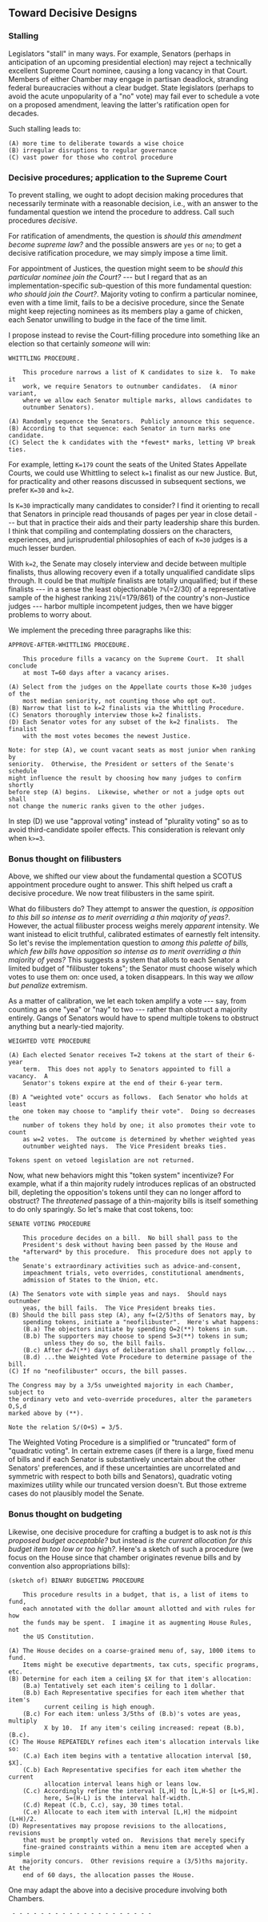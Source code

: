 ## Toward Decisive Designs

### Stalling

Legislators "stall" in many ways.  For example, Senators (perhaps in
anticipation of an upcoming presidential election) may reject a technically
excellent Supreme Court nominee, causing a long vacancy in that Court.  Members
of either Chamber may engage in partisan deadlock, stranding federal
bureaucracies without a clear budget.  State legislators (perhaps to avoid the
acute unpopularity of a "no" vote) may fail ever to schedule a vote on a
proposed amendment, leaving the latter's ratification open for decades.

Such stalling leads to:

    (A) more time to deliberate towards a wise choice
    (B) irregular disruptions to regular governance
    (C) vast power for those who control procedure

### Decisive procedures; application to the Supreme Court

To prevent stalling, we ought to adopt decision making procedures that
necessarily terminate with a reasonable decision, i.e., with an answer to the
fundamental question we intend the procedure to address.  Call such procedures
*decisive*.

For ratification of amendments, the question is *should this amendment become
supreme law?* and the possible answers are `yes` or `no`; to get a decisive
ratification procedure, we may simply impose a time limit.

For appointment of Justices, the question might seem to be *should this
particular nominee join the Court?* --- but I regard that as an
implementation-specific sub-question of this more fundamental question: *who
should join the Court?*.  Majority voting to confirm a particular nominee, even
with a time limit, fails to be a decisive procedure, since the Senate might
keep rejecting nominees as its members play a game of chicken, each Senator
unwilling to budge in the face of the time limit.

I propose instead to revise the Court-filling procedure into something like an
election so that certainly *someone* will win:

    WHITTLING PROCEDURE.

        This procedure narrows a list of K candidates to size k.  To make it
        work, we require Senators to outnumber candidates.  (A minor variant,
        where we allow each Senator multiple marks, allows candidates to
        outnumber Senators).

    (A) Randomly sequence the Senators.  Publicly announce this sequence.
    (B) According to that sequence: each Senator in turn marks one candidate.
    (C) Select the k candidates with the *fewest* marks, letting VP break ties.

For example, letting `K=179` count the seats of the United States Appellate
Courts, we could use Whittling to select `k=1` finalist as our new Justice.
But, for practicality and other reasons discussed in subsequent sections, we
prefer `K=30` and `k=2`.

Is `K=30` impractically many candidates to consider?  I find it orienting to
recall that Senators in principle read thousands of pages per year in close
detail --- but that in practice their aids and their party leadership share
this burden.  I think that compiling and contemplating dossiers on the
characters, experiences, and jurisprudential philosophies of each of `K=30`
judges is a much lesser burden.

With `k=2`, the Senate may closely interview and decide between multiple
finalists, thus allowing recovery even if a totally unqualified candidate slips
through.  It could be that *multiple* finalists are totally unqualified; but if
these finalists --- in a sense the least objectionable `7%`(=2/30) of a
representative sample of the highest ranking `21%`(=179/861) of the country's
non-Justice judges --- harbor multiple incompetent judges, then we have bigger
problems to worry about.

We implement the preceding three paragraphs like this:

    APPROVE-AFTER-WHITTLING PROCEDURE.

        This procedure fills a vacancy on the Supreme Court.  It shall conclude
        at most T=60 days after a vacancy arises.

    (A) Select from the judges on the Appellate courts those K=30 judges of the
        most median seniority, not counting those who opt out.
    (B) Narrow that list to k=2 finalists via the Whittling Procedure.
    (C) Senators thoroughly interview those k=2 finalists.
    (D) Each Senator votes for any subset of the k=2 finalists.  The finalist
        with the most votes becomes the newest Justice.

    Note: for step (A), we count vacant seats as most junior when ranking by
    seniority.  Otherwise, the President or setters of the Senate's schedule
    might influence the result by choosing how many judges to confirm shortly
    before step (A) begins.  Likewise, whether or not a judge opts out shall
    not change the numeric ranks given to the other judges.

In step (D) we use "approval voting" instead of "plurality voting" so as to
avoid third-candidate spoiler effects.  This consideration is relevant only
when `k>=3`.

### Bonus thought on filibusters

Above, we shifted our view about the fundamental question a SCOTUS appointment
procedure ought to answer.  This shift helped us craft a decisive procedure.
We now treat filibusters in the same spirit.

What do filibusters do?  They attempt to answer the question, *is opposition to
this bill so intense as to merit overriding a thin majority of yeas?*.
However, the actual filibuster process weighs merely *apparent* intensity.  We
want inistead to elicit truthful, calibrated estimates of earnestly felt
intensity.  So let's revise the implementation question to *among this palette
of bills, which few bills have opposition so intense as to merit overriding a
thin majority of yeas?*  This suggests a system that allots to each Senator a
limited budget of "filibuster tokens"; the Senator must choose wisely which
votes to use them on: once used, a token disappears.  In this way we *allow but
penalize* extremism.

As a matter of calibration, we let each token amplify a vote --- say, from
counting as one "yea" or "nay" to two --- rather than obstruct a majority
entirely.  Gangs of Senators would have to spend multiple tokens to obstruct
anything but a nearly-tied majority.

    WEIGHTED VOTE PROCEDURE

    (A) Each elected Senator receives T=2 tokens at the start of their 6-year
        term.  This does not apply to Senators appointed to fill a vacancy.  A
        Senator's tokens expire at the end of their 6-year term.

    (B) A "weighted vote" occurs as follows.  Each Senator who holds at least
        one token may choose to "amplify their vote".  Doing so decreases the
        number of tokens they hold by one; it also promotes their vote to count
        as w=2 votes.  The outcome is determined by whether weighted yeas
        outnumber weighted nays.  The Vice President breaks ties.

    Tokens spent on vetoed legislation are not returned.

Now, what new behaviors might this "token system" incentivize?  For example,
what if a thin majority rudely introduces replicas of an obstructed bill,
depleting the opposition's tokens until they can no longer afford to obstruct?
The *threatened* passage of a thin-majority bills is itself something to do
only sparingly.  So let's make that cost tokens, too:

    SENATE VOTING PROCEDURE

        This procedure decides on a bill.  No bill shall pass to the
        President's desk without having been passed by the House and
        *afterward* by this procedure.  This procedure does not apply to the
        Senate's extraordinary activities such as advice-and-consent,
        impeachment trials, veto overrides, constitutional amendments,
        admission of States to the Union, etc.

    (A) The Senators vote with simple yeas and nays.  Should nays outnumber
        yeas, the bill fails.  The Vice President breaks ties.
    (B) Should the bill pass step (A), any f=(2/5)ths of Senators may, by
        spending tokens, initiate a "neofilibuster".  Here's what happens:
        (B.a) The objectors initiate by spending O=2(**) tokens in sum.
        (B.b) The supporters may choose to spend S=3(**) tokens in sum;
              unless they do so, the bill fails.
        (B.c) After d=7(**) days of deliberation shall promptly follow...
        (B.d) ...the Weighted Vote Procedure to determine passage of the bill.
    (C) If no "neofilibuster" occurs, the bill passes.

    The Congress may by a 3/5s unweighted majority in each Chamber, subject to
    the ordinary veto and veto-override procedures, alter the parameters O,S,d
    marked above by (**).

    Note the relation S/(O+S) = 3/5.

The Weighted Voting Procedure is a simplified or "truncated" form of "quadratic
voting".  In certain extreme cases (if there is a large, fixed menu of bills
and if each Senator is substantively uncertain about the other Senators'
preferences, and if these uncertainties are uncorrelated and symmetric with
respect to both bills and Senators), quadratic voting maximizes utility while
our truncated version doesn't.  But those extreme cases do not plausibly model
the Senate.

### Bonus thought on budgeting

Likewise, one decisive procedure for crafting a budget is to ask not *is this
 proposed budget acceptable?* but instead *is the current allocation for this
budget item too low or too high?*.  Here's a sketch of such a procedure (we
focus on the House since that chamber originates revenue bills and by
convention also appropriations bills):

    (sketch of) BINARY BUDGETING PROCEDURE

        This procedure results in a budget, that is, a list of items to fund,
        each annotated with the dollar amount allotted and with rules for how
        the funds may be spent.  I imagine it as augmenting House Rules, not
        the US Constitution.

    (A) The House decides on a coarse-grained menu of, say, 1000 items to fund.
        Items might be executive departments, tax cuts, specific programs, etc.
    (B) Determine for each item a ceiling $X for that item's allocation:
        (B.a) Tentatively set each item's ceiling to 1 dollar.
        (B.b) Each Representative specifies for each item whether that item's
              current ceiling is high enough.
        (B.c) For each item: unless 3/5ths of (B.b)'s votes are yeas, multiply
              X by 10.  If any item's ceiling increased: repeat (B.b), (B.c).
    (C) The House REPEATEDLY refines each item's allocation intervals like so:
        (C.a) Each item begins with a tentative allocation interval [$0, $X].
        (C.b) Each Representative specifies for each item whether the current
              allocation interval leans high or leans low.
        (C.c) Accordingly refine the interval [L,H] to [L,H-S] or [L+S,H].
              here, S=(H-L) is the interval half-width.
        (C.d) Repeat (C.b, C.c), say, 30 times total.
        (C.e) Allocate to each item with interval [L,H] the midpoint (L+H)/2.
    (D) Representatives may propose revisions to the allocations, revisions
        that must be promptly voted on.  Revisions that merely specify
        fine-grained constraints within a menu item are accepted when a simple
        majority concurs.  Other revisions require a (3/5)ths majority.  At the
        end of 60 days, the allocation passes the House.

One may adapt the above into a decisive procedure involving both Chambers.

     - - - - - - - - - - - - - - - - - - - -

